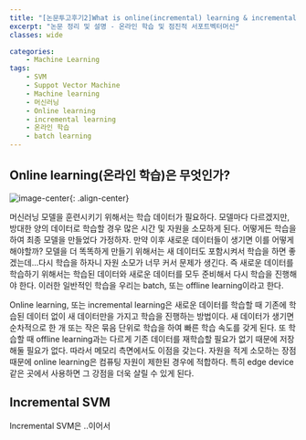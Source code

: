 ```yaml
---
title: "[논문투고후기2]What is online(incremental) learning & incremental SVM"
excerpt: "논문 정리 및 설명 - 온라인 학습 및 점진적 서포트벡터머신"
classes: wide

categories:
    - Machine Learning
tags:
    - SVM
    - Suppot Vector Machine
    - Machine learning
    - 머신러닝
    - Online learning
    - incremental learning
    - 온라인 학습
    - batch learning
---
```


## Online learning(온라인 학습)은 무엇인가?

![image-center](https://username-jm.github.io/assets/images/paper_review/2/1.jpg){: .align-center}

머신러닝 모델을 훈련시키기 위해서는 학습 데이터가 필요하다. 모델마다 다르겠지만, 방대한 양의 데이터로 학습할 경우 많은 시간 및 자원을 소모하게 된다. 어떻게든 학습을 하여 최종 모델을 만들었다 가정하자. 만약 이후 새로운 데이터들이 생기면 이를 어떻게 해야할까? 모델을 더 똑똑하게 만들기 위해서는 새 데이터도 포함시켜서 학습을 하면 좋겠는데...다시 학습을 하자니 자원 소모가 너무 커서 문제가 생긴다. 즉 새로운 데이터를 학습하기 위해서는 학습된 데이터와 새로운 데이터를 모두 준비해서 다시 학습을 진행해야 한다. 이러한 일반적인 학습을 우리는 batch, 또는 offline learning이라고 한다. 

Online learning, 또는 incremental learning은 새로운 데이터를 학습할 때 기존에 학습된 데이터 없이 새 데이터만을 가지고 학습을 진행하는 방법이다. 새 데이터가 생기면 순차적으로 한 개 또는 작은 묶음 단위로 학습을 하여 빠른 학습 속도를 갖게 된다. 또 학습할 때 offline learning과는 다르게 기존 데이터를 재학습할 필요가 없기 때문에 저장해둘 필요가 없다. 따라서 메모리 측면에서도 이점을 갖는다. 자원을 적게 소모하는 장점 때문에 online learning은 컴퓨팅 자원이 제한된 경우에 적합하다. 특히 edge device같은 곳에서 사용하면 그 강점을 더욱 살릴 수 있게 된다.

## Incremental SVM

Incremental SVM은 ..이어서


